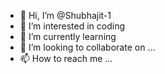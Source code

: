 - 👋 Hi, I’m @Shubhajit-1
- 👀 I’m interested in coding
- 🌱 I’m currently learning 
- 💞️ I’m looking to collaborate on ...
- 📫 How to reach me ...

<!---
Shubhajit-1/Shubhajit-1 is a ✨ special ✨ repository because its `README.md` (this file) appears on your GitHub profile.
You can click the Preview link to take a look at your changes.
--->
